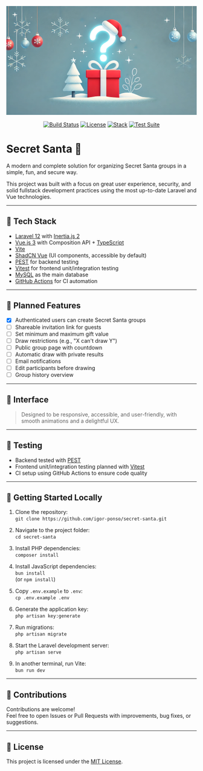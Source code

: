<p align="center">
  <img 
    src="https://raw.githubusercontent.com/igor-ponso/secret-santa/main/.github/assets/banner.webp" 
    alt="Secret Santa Banner" 
    width="600"
/>
</p>


<p align="center">
  <a href="#"><img src="https://img.shields.io/badge/build-passing-brightgreen" alt="Build Status"></a>
  <a href="#"><img src="https://img.shields.io/badge/license-MIT-blue.svg" alt="License"></a>
  <a href="#"><img src="https://img.shields.io/badge/stack-Laravel%20%2B%20Vue-red" alt="Stack"></a>
  <a href="#"><img src="https://img.shields.io/badge/tests-PEST%20%7C%20Vitest-yellow" alt="Test Suite"></a>
</p>

# Secret Santa 🎁

A modern and complete solution for organizing Secret Santa groups in a simple, fun, and secure way.

This project was built with a focus on great user experience, security, and solid fullstack development practices using the most up-to-date Laravel and Vue technologies.

---

## 🔧 Tech Stack

- [Laravel 12](https://laravel.com/docs/12.x) with [Inertia.js 2](https://inertiajs.com/)  
- [Vue.js 3](https://vuejs.org/) with Composition API + [TypeScript](https://www.typescriptlang.org/)  
- [Vite](https://vitejs.dev/)  
- [ShadCN Vue](https://vue.shadcn.dev/) (UI components, accessible by default)  
- [PEST](https://pestphp.com/) for backend testing  
- [Vitest](https://vitest.dev/) for frontend unit/integration testing  
- [MySQL](https://www.mysql.com/) as the main database  
- [GitHub Actions](https://docs.github.com/en/actions) for CI automation  



---

## 🎯 Planned Features

- [x] Authenticated users can create Secret Santa groups  
- [ ] Shareable invitation link for guests  
- [ ] Set minimum and maximum gift value  
- [ ] Draw restrictions (e.g., "X can't draw Y")  
- [ ] Public group page with countdown  
- [ ] Automatic draw with private results  
- [ ] Email notifications  
- [ ] Edit participants before drawing  
- [ ] Group history overview  

---

## 📸 Interface

> Designed to be responsive, accessible, and user-friendly, with smooth animations and a delightful UX.

---

## 🧪 Testing

- Backend tested with [PEST](https://pestphp.com)  
- Frontend unit/integration testing planned with [Vitest](https://vitest.dev)  
- CI setup using GitHub Actions to ensure code quality  

---

## 🚀 Getting Started Locally

1. Clone the repository:  
   `git clone https://github.com/igor-ponso/secret-santa.git`

2. Navigate to the project folder:  
   `cd secret-santa`

3. Install PHP dependencies:  
   `composer install`

4. Install JavaScript dependencies:  
   `bun install`  
   (or `npm install`)

5. Copy `.env.example` to `.env`:  
   `cp .env.example .env`

6. Generate the application key:  
   `php artisan key:generate`

7. Run migrations:  
   `php artisan migrate`

8. Start the Laravel development server:  
   `php artisan serve`

9. In another terminal, run Vite:  
   `bun run dev`

---

## 🙌 Contributions

Contributions are welcome!  
Feel free to open Issues or Pull Requests with improvements, bug fixes, or suggestions.

---

## 📜 License

This project is licensed under the [MIT License](LICENSE).

